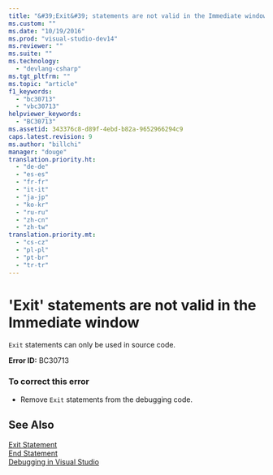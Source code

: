 ```yaml
---
title: "&#39;Exit&#39; statements are not valid in the Immediate window | Microsoft Docs"
ms.custom: ""
ms.date: "10/19/2016"
ms.prod: "visual-studio-dev14"
ms.reviewer: ""
ms.suite: ""
ms.technology: 
  - "devlang-csharp"
ms.tgt_pltfrm: ""
ms.topic: "article"
f1_keywords: 
  - "bc30713"
  - "vbc30713"
helpviewer_keywords: 
  - "BC30713"
ms.assetid: 343376c8-d89f-4ebd-b82a-9652966294c9
caps.latest.revision: 9
ms.author: "billchi"
manager: "douge"
translation.priority.ht: 
  - "de-de"
  - "es-es"
  - "fr-fr"
  - "it-it"
  - "ja-jp"
  - "ko-kr"
  - "ru-ru"
  - "zh-cn"
  - "zh-tw"
translation.priority.mt: 
  - "cs-cz"
  - "pl-pl"
  - "pt-br"
  - "tr-tr"
---
```

# &#39;Exit&#39; statements are not valid in the Immediate window
`Exit` statements can only be used in source code.  
  
 **Error ID:** BC30713  
  
### To correct this error  
  
-   Remove `Exit` statements from the debugging code.  
  
## See Also  
 [Exit Statement](../Topic/Exit%20Statement%20\(Visual%20Basic\).md)   
 [End Statement](../Topic/End%20Statement.md)   
 [Debugging in Visual Studio](../debugger/debugging-in-visual-studio.md)
